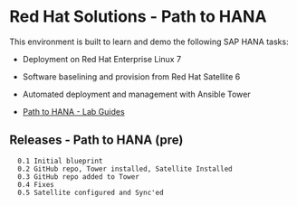 # Red Hat Solutions - Path to HANA

This environment is built to learn and demo the following SAP HANA tasks:

* Deployment on Red Hat Enterprise Linux 7
* Software baselining and provision from Red Hat Satellite 6
* Automated deployment and management with Ansible Tower

* [Path to HANA - Lab Guides](doc)

## Releases - Path to HANA (pre)
```
  0.1 Initial blueprint
  0.2 GitHub repo, Tower installed, Satellite Installed
  0.3 GitHub repo added to Tower
  0.4 Fixes
  0.5 Satellite configured and Sync'ed
```

